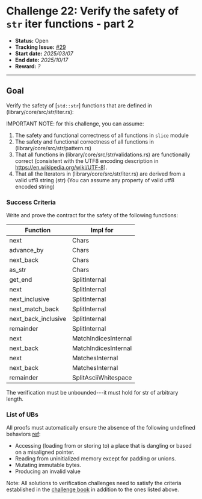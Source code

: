 # Challenge 22: Verify the safety of `str` iter functions - part 2

- **Status:** Open
- **Tracking Issue:** [#29](https://github.com/model-checking/verify-rust-std/issues/29)
- **Start date:** *2025/03/07*
- **End date:** *2025/10/17*
- **Reward:** *?*

-------------------


## Goal

Verify the safety of [`std::str`] functions that are defined in (library/core/src/str/iter.rs):

IMPORTANT NOTE: for this challenge, you can assume: 
1. The safety and functional correctness of all functions in `slice` module 
2. The safety and functional correctness of all functions in (library/core/src/str/pattern.rs)
3. That all functions in (library/core/src/str/validations.rs) are functionally correct (consistent with the UTF8 encoding description in https://en.wikipedia.org/wiki/UTF-8). 
4. That all the Iterators in (library/core/src/str/iter.rs) are derived from a valid utf8 string (str) (You can assume any property of valid utf8 encoded string)


### Success Criteria

Write and prove the contract for the safety of the following functions:


| Function | Impl for |
|---------| ---------|
|next| Chars|
|advance_by| Chars|
|next_back| Chars|
|as_str| Chars|
|get_end| SplitInternal|
|next| SplitInternal|
|next_inclusive| SplitInternal|
|next_match_back| SplitInternal|
|next_back_inclusive| SplitInternal|
|remainder| SplitInternal|
|next| MatchIndicesInternal|
|next_back| MatchIndicesInternal|
|next| MatchesInternal|
|next_back| MatchesInternal|
|remainder| SplitAsciiWhitespace|

The verification must be unbounded---it must hold for str of arbitrary length.


### List of UBs

All proofs must automatically ensure the absence of the following undefined behaviors [ref](https://github.com/rust-lang/reference/blob/142b2ed77d33f37a9973772bd95e6144ed9dce43/src/behavior-considered-undefined.md):

* Accessing (loading from or storing to) a place that is dangling or based on a misaligned pointer.
* Reading from uninitialized memory except for padding or unions.
* Mutating immutable bytes.
* Producing an invalid value


Note: All solutions to verification challenges need to satisfy the criteria established in the [challenge book](../general-rules.md)
in addition to the ones listed above.
